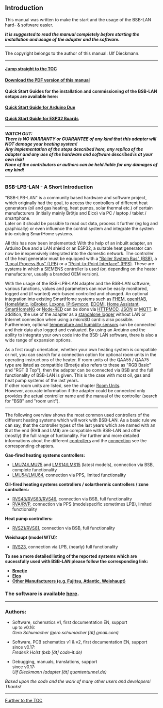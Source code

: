 ## Introduction

This manual was written to make the start and the usage of the BSB-LAN hard- & software easier.  

***It is suggested to read the manual completely before starting the installation and usage of the adapter and the software.***    
    
---  
  
The copyright belongs to the author of this manual: Ulf Dieckmann.
  
---  
    
#### [Jump straight to the TOC](toc.md)      

#### [Download the PDF version of this manual](https://github.com/1coderookie/BSB-LPB-LAN_EN/raw/master/BSB-LPB-LAN-manual.pdf)     

#### Quick Start Guides for the installation and commissioning of the BSB-LAN setups are available here:  
#### [Quick Start Guide for Arduino Due](QSG_DUE.md)  
#### [Quick Start Guide for ESP32 Boards](QSG_ESP32.md)  



---  
***WATCH OUT:  
There is NO WARRANTY or GUARANTEE of any kind that this adapter will NOT damage your heating system!  
Any implementation of the steps described here, any replica of the adapter and any use of the hardware and software described is at your own risk!  
None of the contributors or authors can be held liable for any damages of any kind!***   

---
  
### BSB-LPB-LAN - A Short Introduction

"BSB-LPB-LAN" is a community based hardware and software project, which originally had the goal, to access the controllers of different heat generators (oil and gas heating, heat pumps, solar thermal etc.) of certain manufacturers (initially mainly Brötje and Elco) via PC / laptop / tablet / smartphone.  
Later on it should be possible to read out data, process it further (eg log and graphically) or even influence the control system and integrate the system into existing SmartHome systems.
    
All this has now been implemented:
With the help of an inbuilt adapter, an Arduino Due and a LAN shield or an ESP32, a suitable heat generator can now be inexpensively integrated into the domestic network.
The controller of the heat generator must be equipped with a ["Boiler System Bus" (BSB)](chap10.md#1011-bsb), a ["Local Process Bus" (LPB)](chap10.md#1012-lpb) or a ["Point-to-Point Interface" (PPS)](chap10.md#1013-pps). These are systems in which a SIEMENS controller is used (or, depending on the heater manufacturer, usually a branded OEM version).

With the usage of the BSB-LPB-LAN adapter and the BSB-LAN software, various functions, values and parameters can now be easily monitored, logged and (if wanted) web-based controlled and changed.
An optional integration into existing SmartHome systems such as [FHEM](chap08.md#81-fhem), [openHAB](chap08.md#82-openhab), [HomeMatic](chap08.md#83-homematic-eq3), [ioBroker](chap08.md#84-iobroker), [Loxone](chap08.md#85-loxone), [IP-Symcon](chap08.md#86-ip-symcon), [EDOMI](chap08.md#810-edomi), [Home Assistant](chap08.md#811-home-assistant), [SmartHomeNG](chap08.md#812-smarthomeng) or [Node-RED](chap08.md#813-node-red) can be done via [HTTPMOD](chap08.md#812-integration-via-httpmod-module), [JSON](chap05.md#53-json) or [MQTT](chap05.md#52-mqtt).
In addition, the use of the adapter as a [standalone logger](chap06.md#61-logging-data) without LAN or Internet connection when using a microSD card is also possible.
Furthermore, optional [temperature and humidity sensors](chap07.md#71-usage-of-optional-sensors-dht22-ds18b20-bme280) can be connected and their data also logged and evaluated. By using an Arduino and the ability to integrate your own code into the BSB-LAN software, there is also a wide range of expansion options.

    
As a first rough orientation, whether your own heating system is compatible or not, you can search for a connection option for optional room units in the operating instructions of the heater. If room units of the QAA55 / QAA75 type are listed as compatible (Broetje also refers to these as "RGB Basic" and "RGT B Top"), then the adapter can be connected via BSB and the full functionality of BSB-LAN is given. This is the case with most oil, gas and heat pump systems of the last years.  
If other room units are listed, see the chapter [Room Units](chap10.md#105-conventional-room-units-for-the-listed-controllers).  
However, accurate information if the adapter could be connected only provides the actual controller name and the manual of the controller (search for "BSB" and "room unit").
   
---

The following overview shows the most common used controllers of the different heating systems which will work with BSB-LAN. As a basic rule we can say, that the controller types of the last years which are named with an **S** at the end (RV**S** and LM**S**) are compatible with BSB-LAN and offer (mostly) the full range of funtionality. For further and more detailed informations about the different [controllers](chap10.md#102-detailed-description-of-the-supported-controllers) and the [connection](chap03.md#31-connecting-the-adapter) see the corresponding chapters.  
   
**Gas-fired heating systems controllers:**  
- [LMU74/LMU75](chap10.md#10211-lmu-controllers) and [LMS14/LMS15](chap10.md#10212-lms-controllers) (latest models), connection via BSB, complete functionality  
- [LMU54/LMU64](chap10.md#10211-lmu-controllers), connection via PPS, limited functionality  
   
**Oil-fired heating systems controllers / solarthermic controllers / zone controllers:**  
- [RVS43/RVS63/RVS46](chap10.md#10222-rvs-controllers), connection via BSB, full functionality  
- [RVA/RVP](chap10.md#10221-rva-and-rvp-controllers), connection via PPS (modelspecific sometimes LPB), limited functionality 
   
**Heat pump controllers:**  
- [RVS21/RVS61](chap10.md#10222-rvs-controllers), connection via BSB, full functionality  
   
**Weishaupt (model WTU):**  
- [RVS23](chap10.md#10222-rvs-controllers), connection via LPB, (nearly) full functionality  
   
**To see a more detailed listing of the reported systems which are sucessfully used with BSB-LAN please follow the corresponding link:**  
- **[Broetje](chap11.md#111-broetje)**  
- **[Elco](chap11.md#112-elco)**  
- **[Other Manufacturers (e.g. Fujitsu, Atlantic, Weishaupt)](chap11.md#113-other-manufacturers)**  

  
### The software is available [here](https://github.com/fredlcore/bsb_lan).

---  

### Authors:

-   Software, schematics v1, first documentation EN, support  
    up to v0.16:  
    *Gero Schumacher (gero.schumacher \[ät\] gmail.com)*

-   Software, PCB schematics v1 & v2, first documentation EN, support  
    since v0.17:  
    *Frederik Holst (bsb \[ät\] code-it.de)*

-   Debugging, manuals, translations, support  
    since v0.17:  
    *Ulf Dieckmann (adapter \[ät\] quantentunnel.de)*

*Based upon the code and the work of many other users and developers! Thanks!*  
      
    
---
    
[Further to the TOC](toc.md)  


